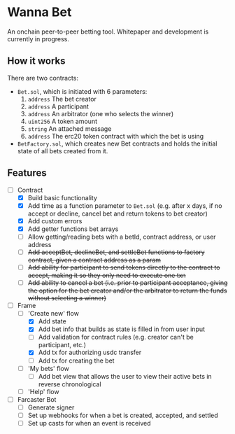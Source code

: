 # Wanna Bet

An onchain peer-to-peer betting tool. Whitepaper and development is currently in progress.

## How it works

There are two contracts:

- `Bet.sol`, which is initiated with 6 parameters:
  1. `address` The bet creator
  2. `address` A participant
  3. `address` An arbitrator (one who selects the winner)
  4. `uint256` A token amount
  5. `string` An attached message
  6. `address` The erc20 token contract with which the bet is using
- `BetFactory.sol`, which creates new Bet contracts and holds the initial state of all bets created from it.

## Features

- [ ] Contract
  - [x] Build basic functionality
  - [x] Add time as a function parameter to `Bet.sol` (e.g. after x days, if no accept or decline, cancel bet and return tokens to bet creator)
  - [x] Add custom errors
  - [x] Add getter functions bet arrays
  - [ ] Allow getting/reading bets with a betId, contract address, or user address
  - [ ] ~~Add acceptBet, declineBet, and settleBet functions to factory contract, given a contract address as a param~~
  - [ ] ~~Add ability for participant to send tokens directly to the contract to accept, making it so they only need to execute one txn~~
  - [ ] ~~Add ability to cancel a bet (i.e. prior to participant acceptance, giving the option for the bet creator and/or the arbitrator to return the funds without selecting a winner)~~
- [ ] Frame
  - [ ] 'Create new' flow
    - [x] Add state
    - [x] Add bet info that builds as state is filled in from user input
    - [ ] Add validation for contract rules (e.g. creator can't be participant, etc.)
    - [x] Add tx for authorizing usdc transfer
    - [ ] Add tx for creating the bet
  - [ ] 'My bets' flow
    - [ ] Add bet view that allows the user to view their active bets in reverse chronological
  - [ ] 'Help' flow
- [ ] Farcaster Bot
  - [ ] Generate signer
  - [ ] Set up webhooks for when a bet is created, accepted, and settled
  - [ ] Set up casts for when an event is received
